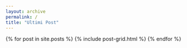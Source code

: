 ```yaml
---
layout: archive
permalink: /
title: "Ultimi Post"
---
```


<div class="tiles">
{% for post in site.posts %}
	{% include post-grid.html %}
{% endfor %}
</div><!-- /.tiles -->
